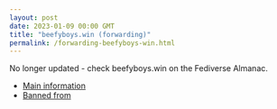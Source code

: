 ```yaml
---
layout: post
date: 2023-01-09 00:00 GMT
title: "beefyboys.win (forwarding)"
permalink: /forwarding-beefyboys-win.html
---
```


No longer updated - check beefyboys.win on the Fediverse Almanac.

* [Main information](https://www.fediversealmanac.com/api/v1/instances/beefyboys.win)
* [Banned from](https://www.fediversealmanac.com/api/v1/instances/beefyboys.win/banned_from)

